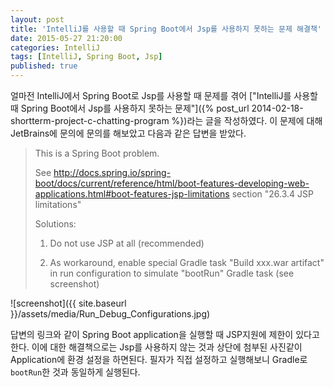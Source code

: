 ```yaml
---
layout: post
title: 'IntelliJ를 사용할 때 Spring Boot에서 Jsp를 사용하지 못하는 문제 해결책'
date: 2015-05-27 21:20:00
categories: IntelliJ
tags: [IntelliJ, Spring Boot, Jsp]
published: true
---
```


얼마전 IntelliJ에서 Spring Boot로 Jsp를 사용할 때 문제를 겪어 ["IntelliJ를 사용할 때 Spring Boot에서 Jsp를 사용하지 못하는 문제"]({% post_url 2014-02-18-shortterm-project-c-chatting-program %})라는 글을 작성하였다. 이 문제에 대해 JetBrains에 문의에 문의를 해보았고 다음과 같은 답변을 받았다.

>This is a Spring Boot problem.
>
>See http://docs.spring.io/spring-boot/docs/current/reference/html/boot-features-developing-web-applications.html#boot-features-jsp-limitations section "26.3.4 JSP limitations"
>
>Solutions:
>
>1. Do not use JSP at all (recommended)
>
>2. As workaround, enable special Gradle task "Build xxx.war artifact" in run configuration to simulate "bootRun" Gradle task (see screenshot)

![screenshot]({{ site.baseurl }}/assets/media/Run_Debug_Configurations.jpg)

답변의 링크와 같이 Spring Boot application을 실행할 때 JSP지원에 제한이 있다고 한다. 이에 대한 해결책으로는 Jsp를 사용하지 않는 것과 상단에 첨부된 사진같이 Application에 환경 설정을 하면된다. 필자가 직접 설정하고 실행해보니 Gradle로 ``bootRun``한 것과 동일하게 실행된다.
